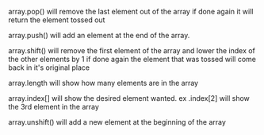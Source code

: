 array.pop() will remove the last element out of the array if done again it will return the element tossed out

array.push() will add an element at the end of the array.

array.shift() will remove the first element of the array and lower the index of the other elements by 1
if done again the element that was tossed will come back in it's original place

array.length will show how many elements are in the array

array.index[] will show the desired element wanted. ex .index[2] will show the 3rd element in the array

array.unshift() will add a new element at the beginning of the array 
